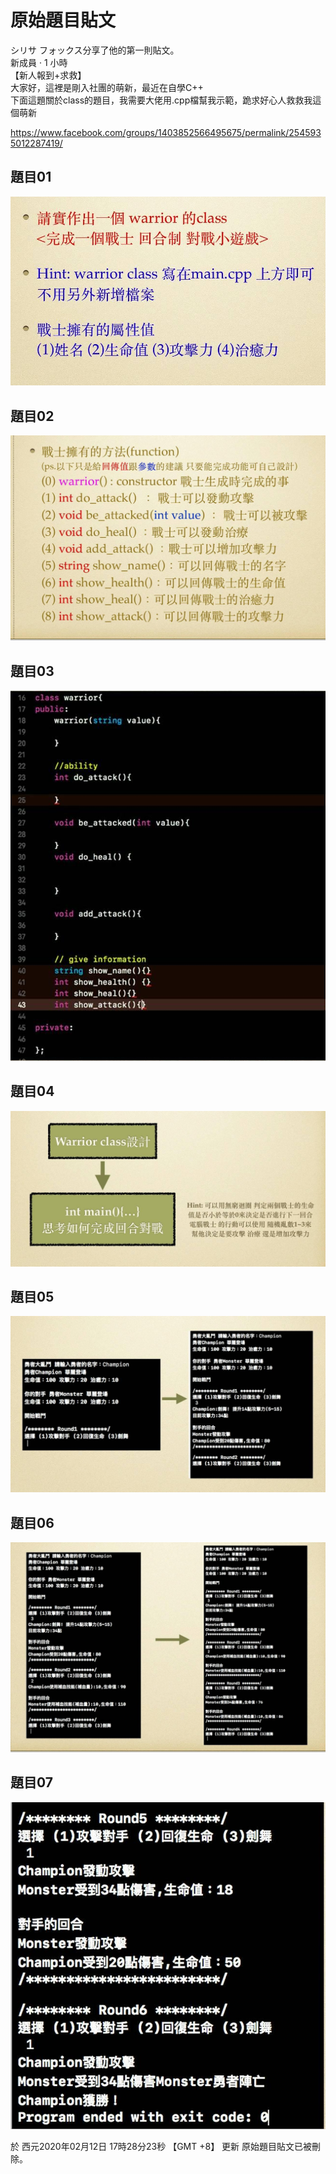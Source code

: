 # 原始題目貼文

シリサ フォックス分享了他的第一則貼文。  
新成員 · 1 小時  
【新人報到+求救】  
大家好，這裡是剛入社團的萌新，最近在自學C++  
下面這題關於class的題目，我需要大佬用.cpp檔幫我示範，跪求好心人救救我這個萌新  

https://www.facebook.com/groups/1403852566495675/permalink/2545935012287419/

## 題目01
![題目01](題目01.jpg)

## 題目02
![題目02](題目02.jpg)

## 題目03
![題目03](題目03.jpg)

## 題目04
![題目04](題目04.jpg)

## 題目05
![題目05](題目05.jpg)

## 題目06
![題目06](題目06.jpg)

## 題目07
![題目07](題目07.jpg)

於 西元2020年02月12日 17時28分23秒 【GMT +8】 更新
原始題目貼文已被刪除。
